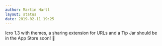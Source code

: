 ```yaml
---
author: Martin Hartl
layout: status
date: 2019-02-11 19:25
---
```

Icro 1.3 with themes, a sharing extension for URLs and a Tip Jar should be in the App Store soon! 🎉 